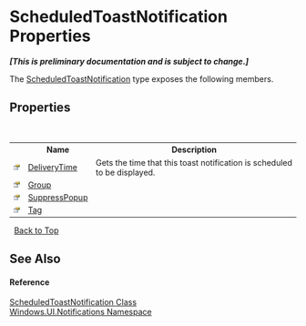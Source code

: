 # ScheduledToastNotification Properties
 _**\[This is preliminary documentation and is subject to change.\]**_

The <a href="T_Windows_UI_Notifications_ScheduledToastNotification">ScheduledToastNotification</a> type exposes the following members.


## Properties
&nbsp;<table><tr><th></th><th>Name</th><th>Description</th></tr><tr><td>![Public property](media/pubproperty.gif "Public property")</td><td><a href="P_Windows_UI_Notifications_ScheduledToastNotification_DeliveryTime">DeliveryTime</a></td><td>
Gets the time that this toast notification is scheduled to be displayed.</td></tr><tr><td>![Public property](media/pubproperty.gif "Public property")</td><td><a href="P_Windows_UI_Notifications_ScheduledToastNotification_Group">Group</a></td><td /></tr><tr><td>![Public property](media/pubproperty.gif "Public property")</td><td><a href="P_Windows_UI_Notifications_ScheduledToastNotification_SuppressPopup">SuppressPopup</a></td><td /></tr><tr><td>![Public property](media/pubproperty.gif "Public property")</td><td><a href="P_Windows_UI_Notifications_ScheduledToastNotification_Tag">Tag</a></td><td /></tr></table>&nbsp;
<a href="#scheduledtoastnotification-properties">Back to Top</a>

## See Also


#### Reference
<a href="T_Windows_UI_Notifications_ScheduledToastNotification">ScheduledToastNotification Class</a><br /><a href="N_Windows_UI_Notifications">Windows.UI.Notifications Namespace</a><br />